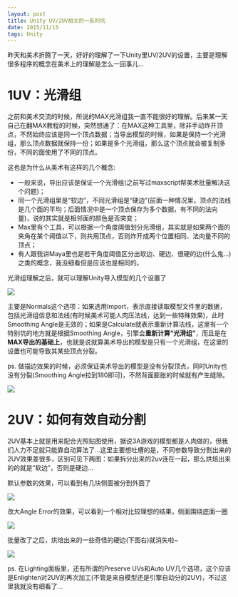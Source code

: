 ```yaml
---
layout: post
title: Unity UV/2UV相关的一系列坑
date: 2015/11/15
tags: Unity
---
```


昨天和美术折腾了一天，好好的理解了一下Unity里UV/2UV的设置，主要是理解很多程序的概念在美术上的理解是怎么一回事儿...

<!--more-->

# 1UV：光滑组

之前和美术交流的时候，所说的MAX光滑组我一直不能很好的理解。后来某一天自己在翻MAX教程的时候，突然想通了：在MAX这种工具里，除非手动炸开顶点，不然始终应该是同一个顶点数据；当导出模型的时候，如果是保持一个光滑组，那么顶点数据就保持一份；如果是多个光滑组，那么这个顶点就会被复制多份，不同的面使用了不同的顶点。

这也是为什么从美术有这样的几个概念:

- 一般来说，导出应该是保证一个光滑组(之前写过maxscript帮美术批量解决这个问题)；
- 同一个光滑组里是“软边”，不同光滑组是“硬边”(前面一种情况里，顶点的法线是几个面的平均；后面情况中是一个顶点保存为多个数据，有不同的法向量)，说的其实就是相邻面的颜色是否突变；
- Max里有个工具，可以根据一个角度阈值划分光滑组，其实就是如果两个面的夹角在某个阈值以下，则共用顶点，否则炸开成两个位置相同、法向量不同的顶点；
- 有人跟我讲Maya里也是若干角度阈值区分出软边、硬边、很硬的边(什么鬼...)之类的概念，我没细看但是应该也是相同的。

光滑组理解之后，就可以理解Unity导入模型的几个设置了

![](/images/unity_import_mesh.jpg)

主要是Normals这个选项：如果选用Import，表示直接读取模型文件里的数据，包括光滑组信息和法线(有时候美术可能人肉压法线，达到一些特殊效果)，此时Smoothing Angle是无效的；如果是Calculate就表示重新计算法线，这里有一个特别坑的地方就是根据Smoothing Angle，引擎会**重新计算“光滑组”**，而且是在**MAX导出的基础上**，也就是说就算美术导出的模型是只有一个光滑组，在这里的设置也可能导致其某些顶点分裂。

ps. 做描边效果的时候，必须保证美术导出的模型是没有分裂顶点，同时Unity也没有分裂(Smoothing Angle拉到180即可)，不然背面膨胀的时候就有产生缝隙。

![](/images/unity_import_mesh2.jpg)

# 2UV：如何有效自动分割

2UV基本上就是用来配合光照贴图使用，据说3A游戏的模型都是人肉做的，但我们人力不足就只能靠自动算法了...这里主要想吐槽的是，不同参数导致分割出来的2UV效果差很多，区别可见下两图：如果拆分出来的2uv连在一起，那么烘焙出来的的就是“软边”，否则是硬边...

默认参数的效果，可以看到有几块侧面被分到外面了

![](/images/lightmap_2uv_old.jpg)

改大Angle Error的效果，可以看到一个相对比较理想的结果，侧面围绕底面一圈

![](/images/lightmap_2uv_new.jpg)

批量改了之后，烘焙出来的一些奇怪的硬边(下图右)就消失啦~

![](/images/lightmap_2uv_compare.jpg)

ps. 在Lighting面板里，还有所谓的Preserve UVs和Auto UV几个选项，这个应该是Enlighten对2UV的再次加工(不管是来自模型还是引擎自动分的2UV)，不过这里我就没有细看了...